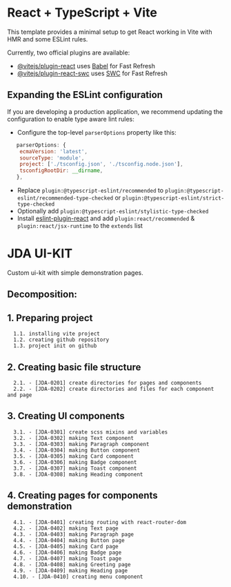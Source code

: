 # React + TypeScript + Vite

This template provides a minimal setup to get React working in Vite with HMR and some ESLint rules.

Currently, two official plugins are available:

- [@vitejs/plugin-react](https://github.com/vitejs/vite-plugin-react/blob/main/packages/plugin-react/README.md) uses [Babel](https://babeljs.io/) for Fast Refresh
- [@vitejs/plugin-react-swc](https://github.com/vitejs/vite-plugin-react-swc) uses [SWC](https://swc.rs/) for Fast Refresh

## Expanding the ESLint configuration

If you are developing a production application, we recommend updating the configuration to enable type aware lint rules:

- Configure the top-level `parserOptions` property like this:

```js
   parserOptions: {
    ecmaVersion: 'latest',
    sourceType: 'module',
    project: ['./tsconfig.json', './tsconfig.node.json'],
    tsconfigRootDir: __dirname,
   },
```

- Replace `plugin:@typescript-eslint/recommended` to `plugin:@typescript-eslint/recommended-type-checked` or `plugin:@typescript-eslint/strict-type-checked`
- Optionally add `plugin:@typescript-eslint/stylistic-type-checked`
- Install [eslint-plugin-react](https://github.com/jsx-eslint/eslint-plugin-react) and add `plugin:react/recommended` & `plugin:react/jsx-runtime` to the `extends` list

# JDA UI-KIT

Custom ui-kit with simple demonstration pages.

## Decomposition:

## 1. Preparing project

      1.1. installing vite project
      1.2. creating github repository
      1.3. project init on github

## 2. Creating basic file structure

      2.1. - [JDA-0201] create directories for pages and components
      2.2. - [JDA-0202] create directories and files for each component and page

## 3. Creating UI components

      3.1. - [JDA-0301] create scss mixins and variables
      3.2. - [JDA-0302] making Text component
      3.3. - [JDA-0303] making Paragraph component
      3.4. - [JDA-0304] making Button component
      3.5. - [JDA-0305] making Card component
      3.6. - [JDA-0306] making Badge component
      3.7. - [JDA-0307] making Toast component
      3.8. - [JDA-0308] making Heading component

## 4. Creating pages for components demonstration

      4.1. - [JDA-0401] creating routing with react-router-dom
      4.2. - [JDA-0402] making Text page
      4.3. - [JDA-0403] making Paragraph page
      4.4. - [JDA-0404] making Button page
      4.5. - [JDA-0405] making Card page
      4.6. - [JDA-0406] making Badge page
      4.7. - [JDA-0407] making Toast page
      4.8. - [JDA-0408] making Greeting page
      4.9. - [JDA-0409] making Heading page
      4.10. - [JDA-0410] creating menu component
